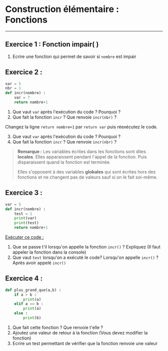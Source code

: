 # Construction élémentaire : Fonctions

------

## Exercice 1 : Fonction impair( )

1. Ecrire une fonction qui permet de savoir si `nombre` est impair

## Exercice 2 :

```python
var = 5
nbr = 1
def incr(nombre) :
    var = 7 
    return nombre+1
```

1. Que vaut `var` après l'exécution du code ? Pourquoi ?
2. Que fait la fonction `incr` ? Que renvoie `incr(nbr)` ?

Changez la ligne `return nombre+1` par `return var` puis réexécutez le code.

3. Que vaut `var` après l'exécution du code ? Pourquoi ?
4. Que fait la fonction `incr` ? Que renvoie `incr(nbr)` ? 

> **Remarque :** Les variables écrites dans les fonctions sont dites **locales**. Elles apparaissent pendant l'appel de la fonction. Puis disparaissent quand la fonction est terminée. 
>
> Elles s'opposent à des variables **globales** qui sont écrites hors des fonctions et ne changent pas de valeurs sauf si on le fait soi-même.

## Exercice 3 : 

```python
var = 5
def incr(nombre) :
    test = 1
    print(var)
    print(test)
    return nombre+1
```

<u>Exécuter ce code :</u>

1. Que se passe t'il lorsqu'on appelle la fonction `incr()` ? Expliquez (Il faut appeler la fonction dans la console)
2. Que vaut `test` lorsqu'on a exécuté le code? Lorsqu'on appelle `incr()` ? Après avoir appelé `incr()`


## Exercice 4 : 

```python 
def plus_grand_que(a,b) :
    if a > b : 
        print(a)
    elif a == b : 
        print(a)
    else :
        print(b)
```

1. Que fait cette fonction ? Que renvoie t'elle ? 
2. Ajoutez une valeur de retour à la fonction (Vous devez modifier la fonction)
3. Ecrire un test permettant de vérifier que la fonction renvoie une valeur
